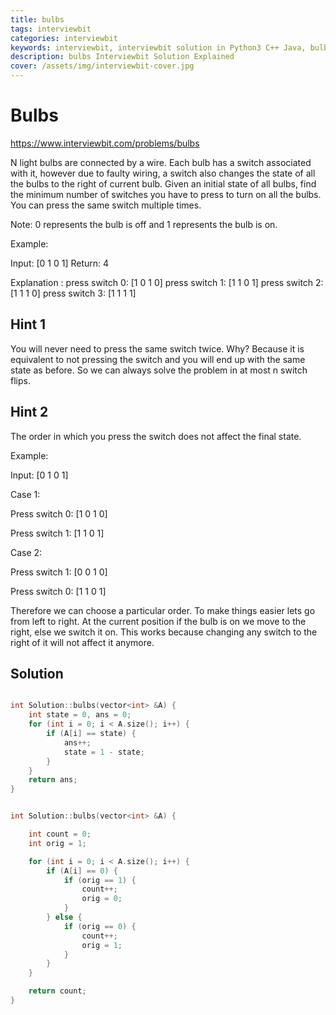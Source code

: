 ```yaml
---
title: bulbs
tags: interviewbit
categories: interviewbit
keywords: interviewbit, interviewbit solution in Python3 C++ Java, bulbs solution
description: bulbs Interviewbit Solution Explained
cover: /assets/img/interviewbit-cover.jpg
---
```


# Bulbs

https://www.interviewbit.com/problems/bulbs

N light bulbs are connected by a wire. Each bulb has a switch associated with it,
however due to faulty wiring, a switch also changes the state of all the bulbs
to the right of current bulb. Given an initial state of all bulbs, find the minimum
number of switches you have to press to turn on all the bulbs. You can press the same switch multiple times.

Note: 0 represents the bulb is off and 1 represents the bulb is on.

Example:

Input: [0 1 0 1]
Return: 4

Explanation :
    press switch 0: [1 0 1 0]
    press switch 1: [1 1 0 1]
    press switch 2: [1 1 1 0]
    press switch 3: [1 1 1 1]



## Hint 1

You will never need to press the same switch twice.
Why? Because it is equivalent to not pressing the switch and you will end up with the same state as before.
So we can always solve the problem in at most n switch flips.

## Hint 2

The order in which you press the switch does not affect the final state.

Example:

Input: [0 1 0 1]

Case 1:

Press switch 0: [1 0 1 0]

Press switch 1: [1 1 0 1]

Case 2:

Press switch 1: [0 0 1 0]

Press switch 0: [1 1 0 1]

Therefore we can choose a particular order.
To make things easier lets go from left to right.
At the current position if the bulb is on we move to the right,
else we switch it on. This works because changing any switch to
the right of it will not affect it anymore.




## Solution

```cpp

int Solution::bulbs(vector<int> &A) {
    int state = 0, ans = 0;
    for (int i = 0; i < A.size(); i++) {
        if (A[i] == state) {
            ans++;
            state = 1 - state;
        }
    }
    return ans;
}


int Solution::bulbs(vector<int> &A) {

    int count = 0;
    int orig = 1;

    for (int i = 0; i < A.size(); i++) {
        if (A[i] == 0) {
            if (orig == 1) {
                count++;
                orig = 0;
            }
        } else {
            if (orig == 0) {
                count++;
                orig = 1;
            }
        }
    }

    return count;
}
```


